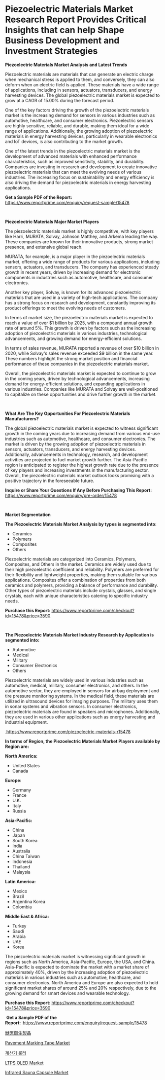 <p><h1>Piezoelectric Materials Market Research Report Provides Critical Insights that can help Shape Business Development and Investment Strategies</h1></p><p><strong>Piezoelectric Materials Market Analysis and Latest Trends</strong></p>
<p><p>Piezoelectric materials are materials that can generate an electric charge when mechanical stress is applied to them, and conversely, they can also deform when an electric field is applied. These materials have a wide range of applications, including in sensors, actuators, transducers, and energy harvesting devices. The global piezoelectric materials market is expected to grow at a CAGR of 15.00% during the forecast period.</p><p>One of the key factors driving the growth of the piezoelectric materials market is the increasing demand for sensors in various industries such as automotive, healthcare, and consumer electronics. Piezoelectric sensors are highly sensitive, reliable, and durable, making them ideal for a wide range of applications. Additionally, the growing adoption of piezoelectric materials in energy harvesting devices, particularly in wearable electronics and IoT devices, is also contributing to the market growth.</p><p>One of the latest trends in the piezoelectric materials market is the development of advanced materials with enhanced performance characteristics, such as improved sensitivity, stability, and durability. Companies are investing in research and development to create innovative piezoelectric materials that can meet the evolving needs of various industries. The increasing focus on sustainability and energy efficiency is also driving the demand for piezoelectric materials in energy harvesting applications.</p></p>
<p><strong>Get a Sample PDF of the Report:&nbsp;</strong> <a href="https://www.reportprime.com/enquiry/request-sample/15478">https://www.reportprime.com/enquiry/request-sample/15478</a></p>
<p>&nbsp;</p>
<p><strong>Piezoelectric Materials Major Market Players</strong></p>
<p><p>The piezoelectric materials market is highly competitive, with key players like Harri, MURATA, Solvay, Johnson Matthey, and Arkema leading the way. These companies are known for their innovative products, strong market presence, and extensive global reach.</p><p>MURATA, for example, is a major player in the piezoelectric materials market, offering a wide range of products for various applications, including sensors, actuators, and transducers. The company has experienced steady growth in recent years, driven by increasing demand for electronic components in industries such as automotive, healthcare, and consumer electronics.</p><p>Another key player, Solvay, is known for its advanced piezoelectric materials that are used in a variety of high-tech applications. The company has a strong focus on research and development, constantly improving its product offerings to meet the evolving needs of customers.</p><p>In terms of market size, the piezoelectric materials market is expected to reach a value of over $1 billion by 2025, with a compound annual growth rate of around 5%. This growth is driven by factors such as the increasing adoption of piezoelectric materials in various industries, technological advancements, and growing demand for energy-efficient solutions.</p><p>In terms of sales revenue, MURATA reported a revenue of over $10 billion in 2020, while Solvay's sales revenue exceeded $9 billion in the same year. These numbers highlight the strong market position and financial performance of these companies in the piezoelectric materials market.</p><p>Overall, the piezoelectric materials market is expected to continue to grow in the coming years, driven by technological advancements, increasing demand for energy-efficient solutions, and expanding applications in various industries. Companies like MURATA and Solvay are well-positioned to capitalize on these opportunities and drive further growth in the market.</p></p>
<p>&nbsp;</p>
<p><strong>What Are The Key Opportunities For Piezoelectric Materials Manufacturers?</strong></p>
<p><p>The global piezoelectric materials market is expected to witness significant growth in the coming years due to increasing demand from various end-use industries such as automotive, healthcare, and consumer electronics. The market is driven by the growing adoption of piezoelectric materials in sensors, actuators, transducers, and energy harvesting devices. Additionally, advancements in technology, research, and development activities are projected to fuel market growth further. The Asia-Pacific region is anticipated to register the highest growth rate due to the presence of key players and increasing investments in the manufacturing sector. Overall, the piezoelectric materials market outlook looks promising with a positive trajectory in the foreseeable future.</p></p>
<p><strong>Inquire or Share Your Questions If Any Before Purchasing This Report:</strong> <a href="https://www.reportprime.com/enquiry/pre-order/15478">https://www.reportprime.com/enquiry/pre-order/15478</a></p>
<p>&nbsp;</p>
<p><strong>Market Segmentation</strong></p>
<p><strong>The Piezoelectric Materials Market Analysis by types is segmented into:</strong></p>
<p><ul><li>Ceramics</li><li>Polymers</li><li>Composites</li><li>Others</li></ul></p>
<p><p>Piezoelectric materials are categorized into Ceramics, Polymers, Composites, and Others in the market. Ceramics are widely used due to their high piezoelectric coefficient and reliability. Polymers are preferred for their flexibility and lightweight properties, making them suitable for various applications. Composites offer a combination of properties from both ceramics and polymers, providing a balance of performance and durability. Other types of piezoelectric materials include crystals, glasses, and single crystals, each with unique characteristics catering to specific industry needs.</p></p>
<p><strong>Purchase this Report:&nbsp;</strong><a href="https://www.reportprime.com/checkout?id=15478&price=3590">https://www.reportprime.com/checkout?id=15478&price=3590</a></p>
<p>&nbsp;</p>
<p><strong>The Piezoelectric Materials Market Industry Research by Application is segmented into:</strong></p>
<p><ul><li>Automotive</li><li>Medical</li><li>Military</li><li>Consumer Electronics</li><li>Others</li></ul></p>
<p><p>Piezoelectric materials are widely used in various industries such as automotive, medical, military, consumer electronics, and others. In the automotive sector, they are employed in sensors for airbag deployment and tire pressure monitoring systems. In the medical field, these materials are utilized in ultrasound devices for imaging purposes. The military uses them in sonar systems and vibration sensors. In consumer electronics, piezoelectric materials are found in speakers and microphones. Additionally, they are used in various other applications such as energy harvesting and industrial equipment.</p></p>
<p><a href="https://www.reportprime.com/piezoelectric-materials-r15478">&nbsp;https://www.reportprime.com/piezoelectric-materials-r15478</a></p>
<p><strong>In terms of Region, the Piezoelectric Materials Market Players available by Region are:</strong></p>
<p>
    <p> <strong> North America: </strong>
        <ul>
            <li>United States</li>
            <li>Canada</li>
        </ul>
        </p> 
    <p> <strong> Europe: </strong>
        <ul>
            <li>Germany</li>
            <li>France</li>
            <li>U.K.</li>
            <li>Italy</li>
            <li>Russia</li>
        </ul>
        </p> 
    <p> <strong> Asia-Pacific: </strong>
        <ul>
            <li>China</li>
            <li>Japan</li>
            <li>South Korea</li>
            <li>India</li>
            <li>Australia</li>
            <li>China Taiwan</li>
            <li>Indonesia</li>
            <li>Thailand</li>
            <li>Malaysia</li>
        </ul>
        </p> 
    <p> <strong> Latin America: </strong>
        <ul>
            <li>Mexico</li>
            <li>Brazil</li>
            <li>Argentina Korea</li>
            <li>Colombia</li>
        </ul>
        </p> 
    <p> <strong> Middle East & Africa: </strong>
        <ul>
            <li>Turkey</li>
            <li>Saudi</li>
            <li>Arabia</li>
            <li>UAE</li>
            <li>Korea</li>
        </ul>
    </p>
    </p>
<p><p>The piezoelectric materials market is witnessing significant growth in regions such as North America, Asia-Pacific, Europe, the USA, and China. Asia-Pacific is expected to dominate the market with a market share of approximately 40%, driven by the increasing adoption of piezoelectric materials in various industries such as automotive, healthcare, and consumer electronics. North America and Europe are also expected to hold significant market shares of around 25% and 20% respectively, due to the growing demand for smart devices and wearable technology.</p></p>
<p><strong>Purchase this Report: </strong><a href="https://www.reportprime.com/checkout?id=15478&price=3590">https://www.reportprime.com/checkout?id=15478&price=3590</a></p>
<p>&nbsp;<strong>Get a Sample PDF of the Report:&nbsp;&nbsp;</strong><a href="https://www.reportprime.com/enquiry/request-sample/15478">https://www.reportprime.com/enquiry/request-sample/15478</a></p>
<p><strong></strong></p>
<p><p><a href="https://github.com/EmoryYundt1935/Market-Research-Report-List-1/blob/main/642868581738.md">獣医衛生製品</a></p><p><a href="https://issuu.com/reportprime-2/docs/pavement-marking-tape-market-size-2030.pptx">Pavement Marking Tape Market</a></p><p><a href="https://github.com/CliftonFisher9067/Market-Research-Report-List-1/blob/main/768292376150.md">계산기 룰러</a></p><p><a href="https://www.linkedin.com/pulse/ltps-oled-market-insight-trends-growth-forecasted-from-2024-mw2qe">LTPS OLED Market</a></p><p><a href="https://issuu.com/reportprime-2/docs/infrared-sauna-capsule-market-size-2030.pptx">Infrared Sauna Capsule Market</a></p></p>
